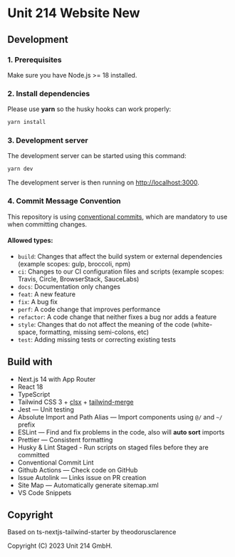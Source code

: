 # Unit 214 Website New

## Development

### 1. Prerequisites

Make sure you have Node.js >= 18 installed.

### 2. Install dependencies

Please use **yarn** so the husky hooks can work properly:

```bash
yarn install
```

### 3. Development server

The development server can be started using this command:

```bash
yarn dev
```

The development server is then running on [http://localhost:3000](http://localhost:3000).

### 4. Commit Message Convention

This repository is using [conventional commits](https://www.conventionalcommits.org/en/v1.0.0/), which are mandatory to use when committing changes.

#### Allowed types:

- `build`: Changes that affect the build system or external dependencies (example scopes: gulp, broccoli, npm)
- `ci`: Changes to our CI configuration files and scripts (example scopes: Travis, Circle, BrowserStack, SauceLabs)
- `docs`: Documentation only changes
- `feat`: A new feature
- `fix`: A bug fix
- `perf`: A code change that improves performance
- `refactor`: A code change that neither fixes a bug nor adds a feature
- `style`: Changes that do not affect the meaning of the code (white-space, formatting, missing semi-colons, etc)
- `test`: Adding missing tests or correcting existing tests

## Build with

- Next.js 14 with App Router
- React 18
- TypeScript
- Tailwind CSS 3 + [clsx](https://github.com/lukeed/clsx) + [tailwind-merge](https://github.com/dcastil/tailwind-merge)
- Jest — Unit testing
- Absolute Import and Path Alias — Import components using `@/` and `~/` prefix
- ESLint — Find and fix problems in the code, also will **auto sort** imports
- Prettier — Consistent formatting
- Husky & Lint Staged - Run scripts on staged files before they are committed
- Conventional Commit Lint
- Github Actions — Check code on GitHub
- Issue Autolink — Links issue on PR creation
- Site Map — Automatically generate sitemap.xml
- VS Code Snippets

## Copyright

Based on ts-nextjs-tailwind-starter by theodorusclarence

Copyright (C) 2023 Unit 214 GmbH.

